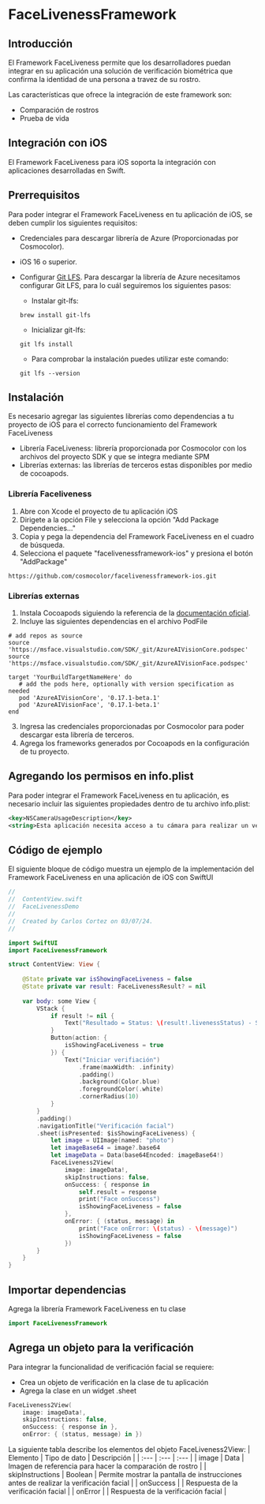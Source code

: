 # FaceLivenessFramework

## Introducción
El Framework FaceLiveness permite que los desarrolladores puedan integrar en su aplicación una solución de verificación biométrica que confirma la identidad de una persona a travez de su rostro.

Las características que ofrece la integración de este framework son:
- Comparación de rostros
- Prueba de vida

## Integración con iOS
El Framework FaceLiveness para iOS soporta la integración con aplicaciones desarrolladas en Swift.

## Prerrequisitos
Para poder integrar el Framework FaceLiveness en tu aplicación de iOS, se deben cumplir los siguientes requisitos:
- Credenciales para descargar librería de Azure (Proporcionadas por Cosmocolor).
- iOS 16 o superior.
- Configurar [Git LFS](https://git-lfs.com/). Para descargar la librería de Azure necesitamos configurar Git LFS, para lo cuál seguiremos los siguientes pasos:
  
  -  Instalar git-lfs:
  ```
  brew install git-lfs
  ```
  - Inicializar git-lfs:
  ```
  git lfs install
  ```
  - Para comprobar la instalación puedes utilizar este comando:
  ```
  git lfs --version
  ```

## Instalación
Es necesario agregar las siguientes librerías como dependencias a tu proyecto de iOS para el correcto funcionamiento del Framework FaceLiveness
- Librería FaceLiveness: librería proporcionada por Cosmocolor con los archivos del proyecto SDK y que se integra mediante SPM
- Librerías externas: las librerías de terceros estas disponibles por medio de cocoapods.

### Librería Faceliveness
1. Abre con Xcode el proyecto de tu aplicación iOS
2. Dirigete a la opción File y selecciona la opción "Add Package Dependencies..."
3. Copia y pega la dependencia del Framework FaceLiveness en el cuadro de búsqueda.
4. Selecciona el paquete "facelivenessframework-ios" y presiona el botón "AddPackage"

```
https://github.com/cosmocolor/facelivenessframework-ios.git
```
### Librerías externas
1. Instala Cocoapods siguiendo la referencia de la [documentación oficial](https://guides.cocoapods.org/using/getting-started.html).
2. Incluye las siguientes dependencias en el archivo PodFile
```
# add repos as source
source 'https://msface.visualstudio.com/SDK/_git/AzureAIVisionCore.podspec'
source 'https://msface.visualstudio.com/SDK/_git/AzureAIVisionFace.podspec'

target 'YourBuildTargetNameHere' do
   # add the pods here, optionally with version specification as needed
   pod 'AzureAIVisionCore', '0.17.1-beta.1'
   pod 'AzureAIVisionFace', '0.17.1-beta.1'
end
```
3. Ingresa las credenciales proporcionadas por Cosmocolor para poder descargar esta librería de terceros.
4. Agrega los frameworks generados por Cocoapods en la configuración de tu proyecto.

## Agregando los permisos en info.plist
Para poder integrar el Framework FaceLiveness en tu aplicación, es necesario incluir las siguientes propiedades dentro de tu archivo info.plist:
``` XML
<key>NSCameraUsageDescription</key>
<string>Esta aplicación necesita acceso a tu cámara para realizar un verificación facial</string>
```

## Código de ejemplo
El siguiente bloque de código muestra un ejemplo de la implementación del Framework FaceLiveness en una aplicación de iOS con SwiftUI
``` Swift
//
//  ContentView.swift
//  FaceLivenessDemo
//
//  Created by Carlos Cortez on 03/07/24.
//

import SwiftUI
import FaceLivenessFramework

struct ContentView: View {
    
    @State private var isShowingFaceLiveness = false
    @State private var result: FaceLivenessResult? = nil
    
    var body: some View {
        VStack {
            if result != nil {
                Text("Resultado = Status: \(result!.livenessStatus) - Score: \(result!.score)")
            }
            Button(action: {
                isShowingFaceLiveness = true
            }) {
                Text("Iniciar verifiación")
                    .frame(maxWidth: .infinity)
                    .padding()
                    .background(Color.blue)
                    .foregroundColor(.white)
                    .cornerRadius(10)
            }
        }
        .padding()
        .navigationTitle("Verificación facial")
        .sheet(isPresented: $isShowingFaceLiveness) {
            let image = UIImage(named: "photo")
            let imageBase64 = image?.base64
            let imageData = Data(base64Encoded: imageBase64!)
            FaceLiveness2View(
                image: imageData!,
                skipInstructions: false,
                onSuccess: { response in
                    self.result = response
                    print("Face onSuccess")
                    isShowingFaceLiveness = false
                },
                onError: { (status, message) in
                    print("Face onError: \(status) - \(message)")
                    isShowingFaceLiveness = false
                })
        }
    }
}
```

## Importar dependencias
Agrega la librería Framework FaceLiveness en tu clase
``` Swift
import FaceLivenessFramework
```

## Agrega un objeto para la verificación
Para integrar la funcionalidad de verificación facial se requiere:
- Crea un objeto de verificación en la clase de tu aplicación
- Agrega la clase en un widget .sheet
``` Swift
FaceLiveness2View(
    image: imageData!,
    skipInstructions: false,
    onSuccess: { response in },
    onError: { (status, message) in })
```
La siguiente tabla describe los elementos del objeto FaceLiveness2View:
| Elemento | Tipo de dato | Descripción |
| :---     | :---         | :---        |
| image    | Data         | Imagen de referencia para hacer la comparación de rostro |
| skipInstructions | Boolean | Permite mostrar la pantalla de instrucciones antes de realizar la verificación facial |
| onSuccess |  | Respuesta de la verificación facial |
| onError |  | Respuesta de la verificación facial |

